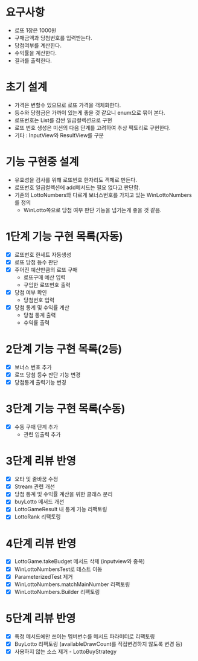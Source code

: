 # 요구사항 
- 로또 1장은 1000원 
- 구매금액과 당첨번호를 입력받는다. 
- 당첨여부를 계산한다. 
- 수익률을 계산한다. 
- 결과를 출력한다.

# 초기 설계
- 가격은 변할수 있으므로 로또 가격을 객체화한다. 
- 등수와 당첨금은 가까이 있는게 좋을 것 같으니 enum으로 묶어 본다. 
- 로또번호는 List<Integer>를 감싼 일급컬렉션으로 구현
- 로또 번호 생성은 미션의 다음 단계를 고려하여 추상 팩토리로 구현한다.
- 기타 : InputView와 ResultView를 구분

# 기능 구현중 설계
- 유효성을 검사를 위해 로또번호 한자리도 객체로 만든다.
- 로또번호 일급컬렉션에 add메서드는 필요 없다고 판단함.
- 기존의 LottoNumbers와 다르게 보너스번호를 가지고 있는 WinLottoNumbers를 정의
  - WinLotto쪽으로 당첨 여부 판단 기능을 넘기는게 좋을 것 같음.

# 1단계 기능 구현 목록(자동)
- [X] 로또번호 한세트 자동생성
- [X] 로또 당첨 등수 판단
- [X] 주어진 예산만큼의 로또 구매
  - 로또구매 예산 입력 
  - 구입한 로또번호 출력
- [X] 당첨 여부 확인
  - 당첨번호 입력
- [X] 당첨 통계 및 수익률 계산
  - 당첨 통계 출력
  - 수익률 출력

# 2단계 기능 구현 목록(2등)
- [X] 보너스 번호 추가
- [X] 로또 당첨 등수 판단 기능 변경
- [X] 당첨통계 출력기능 변경

# 3단계 기능 구현 목록(수동)
- [X] 수동 구매 단계 추가 
  - 관련 입출력 추가


# 3단계 리뷰 반영
- [X] 오타 및 줄바꿈 수정
- [X] Stream 관련 개선
- [X] 당첨 통계 및 수익률 계산을 위한 클래스 분리
- [X] buyLotto 메서드 개선
- [X] LottoGameResult 내 통계 기능 리팩토링 
- [X] LottoRank 리팩토링

# 4단계 리뷰 반영
- [X] LottoGame.takeBudget 메서드 삭제 (inputview와 중복)
- [X] WinLottoNumbersTest로 테스트 이동
- [X] ParameterizedTest 제거
- [X] WinLottoNumbers.matchMainNumber 리팩토링
- [X] WinLottoNumbers.Builder 리팩토링

# 5단계 리뷰 반영
- [X] 특정 메서드에만 쓰이는 멤버변수를 메서드 파라미터로 리팩토링
- [X] BuyLotto 리팩토링 (availableDrawCount를 직접변경하지 않도록 변경 등)
- [X] 사용하지 않는 소스 제거 - LottoBuyStrategy

